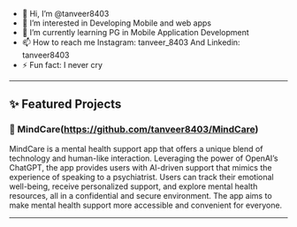 - 👋 Hi, I’m @tanveer8403
- 👀 I’m interested in Developing Mobile and web apps
- 🌱 I’m currently learning PG in Mobile Application Development
- 📫 How to reach me Instagram: tanveer_8403 And Linkedin: tanveer8403
- ⚡ Fun fact: I never cry 

---
## ✨ Featured Projects

### 🚀 MindCare(https://github.com/tanveer8403/MindCare)
MindCare is a mental health support app that offers a unique blend of technology and human-like interaction. Leveraging the power of OpenAI’s ChatGPT, the app provides users with AI-driven support that mimics the experience of speaking to a psychiatrist. Users can track their emotional well-being, receive personalized support, and explore mental health resources, all in a confidential and secure environment. The app aims to make mental health support more accessible and convenient for everyone.

---
<!---
tanveer8403/tanveer8403 is a ✨ special ✨ repository because its `README.md` (this file) appears on your GitHub profile.
You can click the Preview link to take a look at your changes.
--->
